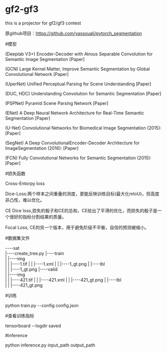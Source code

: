 # gf2-gf3


this is a projector for gf2/gf3 contest

原github项目：https://github.com/yassouali/pytorch_segmentation


#模型


(Deeplab V3+) Encoder-Decoder with Atrous Separable Convolution for Semantic Image Segmentation [Paper]


(GCN) Large Kernel Matter, Improve Semantic Segmentation by Global Convolutional Network [Paper]


(UperNet) Unified Perceptual Parsing for Scene Understanding [Paper]


(DUC, HDC) Understanding Convolution for Semantic Segmentation [Paper]


(PSPNet) Pyramid Scene Parsing Network [Paper]


(ENet) A Deep Neural Network Architecture for Real-Time Semantic Segmentation [Paper]


(U-Net) Convolutional Networks for Biomedical Image Segmentation (2015): [Paper]


(SegNet) A Deep ConvolutionalEncoder-Decoder Architecture for ImageSegmentation (2016): [Paper]


(FCN) Fully Convolutional Networks for Semantic Segmentation (2015): [Paper]




#损失函数


Cross-Entorpy loss

Dice-Loss:两个样本之间重叠的测度，更能反映训练目标(最大化mIoU)，但高度非凸性，难以优化。


CE Dice loss,损失的骰子和CE的总和，CE给出了平滑的优化，而损失的骰子是一个很好的指标分割结果的质量。

Focal Loss, CE的另一个版本，用于避免阶级不平衡，自信的预测被缩小。

#数据集文件


----sat\
    |----create_tree.py
    |----train\
    |    |----img\
    |    |    |----1.tif
    |    |    |----1.xml
    |    |    |----1_gt.png
    |    |----lbl\
    |    |    |----1_gt.png
    |----valid\
    |    |----img\
    |    |    |----421.tif
    |    |    |----421.xml
    |    |    |----421_gt.png
    |    |----lbl\
    |    |    |----421_gt.png


#训练


python train.py --config config.json




#查看训练指标


tensorboard --logdir saved



#inference


python inference.py input_path output_path

